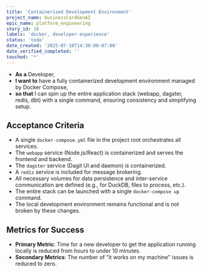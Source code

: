 ```yaml
---
title: 'Containerized Development Environment'
project_name: businessCardGenAI
epic_name: platform_engineering
story_id: 10
labels: 'docker, developer-experience'
status: 'todo'
date_created: '2025-07-18T14:30:00-07:00'
date_verified_completed: ''
touched: '*'
---
```


- **As a** Developer,
- **I want to** have a fully containerized development environment managed by Docker Compose,
- **so that** I can spin up the entire application stack (webapp, dagster, redis, dbt) with a single command, ensuring consistency and simplifying setup.

## Acceptance Criteria

- A single `docker-compose.yml` file in the project root orchestrates all services.
- The `webapp` service (Node.js/React) is containerized and serves the frontend and backend.
- The `dagster` service (Dagit UI and daemon) is containerized.
- A `redis` service is included for message brokering.
- All necessary volumes for data persistence and inter-service communication are defined (e.g., for DuckDB, files to process, etc.).
- The entire stack can be launched with a single `docker-compose up` command.
- The local development environment remains functional and is not broken by these changes.

## Metrics for Success

- **Primary Metric**: Time for a new developer to get the application running locally is reduced from hours to under 10 minutes.
- **Secondary Metrics**: The number of "it works on my machine" issues is reduced to zero.
